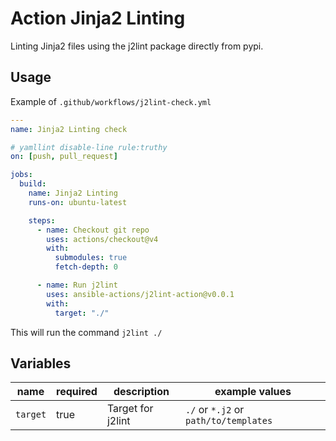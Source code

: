  Action Jinja2 Linting
========================

Linting Jinja2 files using the j2lint package directly from pypi.

## Usage

Example of ``.github/workflows/j2lint-check.yml``
```yaml
---
name: Jinja2 Linting check

# yamllint disable-line rule:truthy
on: [push, pull_request]

jobs:
  build:
    name: Jinja2 Linting
    runs-on: ubuntu-latest

    steps:
      - name: Checkout git repo
        uses: actions/checkout@v4
        with:
          submodules: true
          fetch-depth: 0

      - name: Run j2lint
        uses: ansible-actions/j2lint-action@v0.0.1
        with:
          target: "./"
```

This will run the command ``j2lint ./``

## Variables

| name | required | description | example values |
| --- | --- | --- | --- |
| ``target`` | true | Target for j2lint | ``./`` or ``*.j2`` or ``path/to/templates`` |
